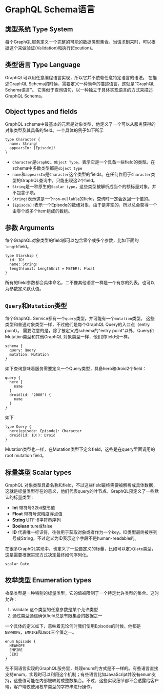 # GraphQL Schema语言


## 类型系统 Type System

每个GraphQL服务定义一个完整的可能的数据类型集合。当请求到来时，可以根据这个来做验证(Validation)和执行(Excution)。


## 类型语言 Type Language

GraphQL可以用任意编程语言实现，所以它并不依赖任意特定语言的语法。
在描述GraphQL Schema的时候，需要定义一种简单的描述语言，这就是“GraphQL Schema语言”。
它类似于查询语句，以一种独立于具体实现语言的方式来描述GraphQL Schema。

## Object types and fields
 GraphQL schema中最基本的元素是对象类型，他定义了一个可以从服务获得的对象类型及其具备的field。一个具体的例子如下所示

```
type Character {
  name: String!
  appearsIn: [Episode]!
}
```

* `Character`是`GraphQL Object Type`，表示它是一个具备一些field的类型。在schema中多数类型都是`object type`
* `name`和`appearsIn`是`Character`这个类型的fields。在任何作用于`Character`类型的GraphQL查询中，只能出现这2个field。
* `String`是一种原生的`Scalar type`，这些类型被解析成当个的额标量对象，并不包含子项。
* `String!`表示这是一个`non-nullable`的field，查询时一定会返回一个值的。
* `[Episode]!`表示一个Episode的数组对象，由于是非空的，所以总会获得一个由零个或多个item组成的数组。


## 参数 Arguments

每个GraphQL对象类型的field都可以包含零个或多个参数，比如下面的`length`field。

```
type Starship {
  id: ID!
  name: String!
  length(unit: LengthUnit = METER): Float
}
```

所有的field参数都会具体命名，二不像其他语言一样是一个有序的列表。也可以为参数定义默认值。

## `Query`和`Mutation`类型

每个GraphQL Service都有一个`query`类型，并可能有一个`mutation`类型。
这些类型和普通对象类型一样，不过他们是每个GraphQL Query的入口点（entry point）。
需要注意的是，除了被定义成schema的"entry point"以外，Query和Mutation类型和其他GraphQL 对象类型一样，他们的field也一样。

```
schema {
  query: Query
  mutation: Mutation
}
```

如下查询意味着服务需要定义一个Query类型，具备hero和droid2个field：

```
query {
  hero {
    name
  }
  droid(id: "2000") {
    name
  }
}
```

如下
```
type Query {
  hero(episode: Episode): Character
  droid(id: ID!): Droid
}
```

Mutation类型也一样，在Mutation类型下定义field，这些是在query里面调用的root mutation field。

## 标量类型 Scalar types

GraphQL 对象类型具备名称和field，不过这些field最终需要被解析成具体数据，这就是标量类型存在的意义，他们代表query的叶节点。GraphQL预定义了一些默认的标量类型：

* **Int** 带符号32bit整形值
* **Float** 带符号双精度浮点值
* **String** UTF-8字符串序列
* **Boolean** ture或false
* **ID** 代表唯一标识符，往往用于获取对象或者作为一个key。ID类型最终被序列号成String，不过定义为ID表示这个字段不是human-readable的。

在很多GraphQL实现中，也定义了一些自定义的标量，比如可以定义`Date`类型，这是需要根据实现方式决定最终如何序列化。

```
scalar Date
```

## 枚举类型 Enumeration types

枚举类型是一种特别的标量类型，它的值被限制于一个特定允许类型的集合。这时允许：
1. Validate 这个类型的任意参数是某个允许类型
2. 通过类型通信确保field总是有限集合的数据之一

一个具体的定义如下，意味着无论何时我们使用Episode的时候，他都是`NEWHOPE`，`EMPIRE`和`JEDI`三个值之一。
```
enum Episode {
  NEWHOPE
  EMPIRE
  JEDI
}
```

在不同语言实现的GraphQL服务里，处理enum的方式是不一样的。有些语言直接支持enum，实现时可以利用这个机制；有些语言比如JavaScript并没有enum支持，这些值可能在内部被映射成整数集合。不过，这些实现细节都不会透露给客户端，客户端仅使用枚举类型的字符串进行操作。
